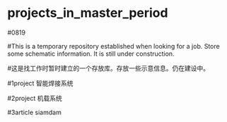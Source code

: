 # projects_in_master_period
#0819

#This is a temporary repository established when looking for a job. Store some schematic information. It is still under construction.

#这是找工作时暂时建立的一个存放库。存放一些示意信息。仍在建设中。


#1project  智能焊接系统

#2project  机载系统

#3article  siamdam


